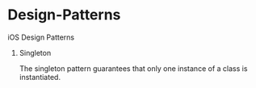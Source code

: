 # Design-Patterns
iOS Design Patterns


1. Singleton 

   The singleton pattern guarantees that only one instance of a class is instantiated.
   
